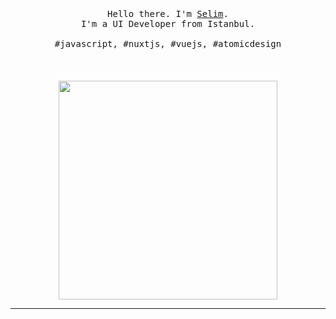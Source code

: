 <p align="center">
  <br>
  <br>
  <br>
  <samp>Hello there. I'm <a href="https://selimdoyranli.com">Selim</a>.<br> I'm a UI Developer from Istanbul.<br><br>#javascript, #nuxtjs, #vuejs, #atomicdesign</samp>
  <br>
  <br>
  <br>
  <br>
  <img src="https://i.pinimg.com/originals/27/52/d5/2752d56607a210701d7d97a2fd3bb1c2.gif" width="350" />
</p>

------------
